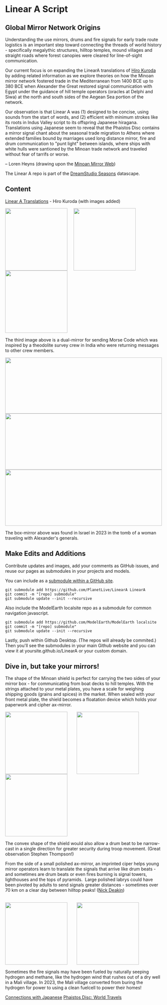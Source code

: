 # Linear A Script <!--&ndash; Model Building-->

## Global Mirror Network Origins

Understanding the use mirrors, drums and fire signals for early trade route logistics is an important step toward connecting the threads of world history - specifically megalythic structures, hilltop temples, mound villages and straight roads where forest canopies were cleared for line-of-sight communication.

Our current focus is on expanding the LinearA translations of [Hiro Kuroda](hiro/) by adding related information as we explore theories on how the Minoan mirror network fostered trade in the Mediterranean from 1400 BCE up to 380 BCE when Alexander the Great restored signal communication with Egypt under the guidance of hill temple operators (oracles at Delphi and Siwa) at the north and south sides of the Aegean Sea portion of the network.

Our observation is that Linear A was (1) designed to be concise, using sounds from the start of words, and (2) efficient with minimum strokes like its roots in Indus Valley script to its offspring Japanese  hiragana. Translations using Japanese seem to reveal that the Phaistos Disc contains a mirror signal chant about the seasonal trade migration to Athens where extended families bound by marriages used long distance mirror, fire and drum communication to "punt light" between islands, where ships with white hulls were santioned by the Minoan trade network and traveled without fear of tarrifs or worse.

&ndash; Loren Heyns (drawing upon the [Minoan&nbsp;Mirror&nbsp;Web](https://www.minoanatlantis.com/Minoan_Mirror_Web.php))

The Linear A repo is part of the [DreamStudio Seasons](http://dreamstudio.com/seasons/) datascape.

## Content

[Linear A Translations](hiro/) - Hiro Kuroda (with images added)

<img src="/LinearA/img/obsidian-mirror.jpg" style="height:200px;float;left;margin-right:20px"><img src="/LinearA/img/Minoan_Horns_of_Consecration_Restoration_Knossos.jpg" style="height:200px;float;left;margin-right:20px"><img src="/LinearA/img/US_Army_Heliograph_Mirrors.jpg" style="height:200px;float;left">
<div style="clear:both"></div>

The third image above is a dual-mirror for sending Morse Code which was inspired by a theodolite survey crew in India who were returning messages to other crew members.


<div style="clear:both"></div>
<a href="/LinearA/img/mirror-box.jpg"><img src="/LinearA/img/mirror-box.jpg" style="float:left; height:100%; max-height:180px; margin-right:30px"></a><a href="/LinearA/img/mirror-box2.jpg"><img src="/LinearA/img/mirror-box2.jpg" style="float:left; height:100%; max-height:180px; margin-right:30px"></a><a href="/LinearA/img/phaistos/phaistos-disc-side-a.jpg"><img src="/LinearA/img/phaistos/phaistos-disc-side-a.jpg" style="float:left; height:100%; max-height:180px; margin-right:30px"></a>
<div style="clear:both"></div>

The box-mirror above was found in Israel in 2023 in the tomb of a woman traveling with Alexander's generals.

## Make Edits and Additions

Contribute updates and images, add your comments as GitHub issues, and reuse our pages as submodules in your projects and models.

You can include as a [submodule within a GitHub site](/localsite/start/submodules). 

	git submodule add https://github.com/PlanetLive/LinearA LinearA
	git commit -m "[repo] submodule"
	git submodule update --init --recursive

Also include the ModelEarth localsite repo as a submodule for common navigation javascript.

	git submodule add https://github.com/ModelEarth/ModelEarth localsite
	git commit -m "[repo] submodule"
	git submodule update --init --recursive

Lastly, push within Github Desktop. (The repos will already be commited.)
Then you'll see the submodules in your main Github website and you can view it at yoursite.github.io/LinearA or your custom domain.


## Dive in, but take your mirrors!

The shape of the Minoan shield is perfect for carrying the two sides of your mirror box - for communicating from boat decks to hill temples. With the strings attached to your metal plates, you have a scale for weighing shipping goods (grains and spices) in the market. When sealed with your front metal plate, the shield becomes a floatation device which holds your paperwork and cipher ax-mirror.

<a href="/LinearA/img/shield-figure-8.jpg"><img src="/LinearA/img/shield-figure-8.jpg" style="height:200px;max-height:200px;margin-right:30px"></a><a href="/LinearA/img/shield-front.jpg"><img src="/LinearA/img/shield-front.jpg" style="height:200px;max-height:200px;margin-right:30px"></a><a href="/LinearA/img/shields-spiral-wall.jpg"><img src="/LinearA/img/shields-spiral-wall.jpg" style="height:200px;max-height:200px"></a>

The convex shape of the shield would also allow a drum beat to be narrow-cast in a single direction for greater security during troop movement. (Great observation Stephen Thompson!)

From the side of a small polished ax-mirror, an imprinted ciper helps young mirror operators learn to translate the signals that arrive like drum beats - and sometimes are drum beats or even fires burning is signal towers, lighthouses and the tops of pyramids. &nbsp;Large polished labrys could have been pivoted by adults to send signals greater distances - sometimes over 70 km on a clear day between hilltop peaks! (<a href="https://www.quora.com/Could-ancient-civilizations-have-used-mirrors-to-communicate-long-distances">Nick Deakin</a>)<br><br>

<a href="/LinearA/img/Drawing-of-the-Arkalochori-axe-and-its-inscription-by-Giuliano-Merlatti.png"><img src="/LinearA/img/Drawing-of-the-Arkalochori-axe-and-its-inscription-by-Giuliano-Merlatti.png" style="height: 200px;max-height:200px; margin-right:30px"></a><a href="/LinearA/img/museum-labrys.jpg"><img src="/LinearA/img/museum-labrys.jpg" style="height: 200px;max-height:200px"></a><br>

Sometimes the fire signals may have been fueled by naturally seeping hydrogen and methane, like the hydrogen wind that rushes out of a dry well in a Mali village. In 2023, the Mali village converted from buring the hydrogen for power to using a clean fuelcell to power their homes!

<a href="hiro/" class="btn btn-primary">Connections with Japanese</a> <a href="https://dreamstudio.com/seasons/world-travels/" class="btn btn-primary">Phaistos Disc: World Travels</a>
